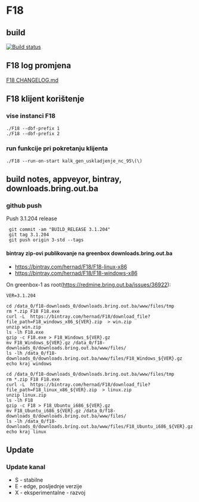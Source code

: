 # F18

## build

[![Build status](https://ci.appveyor.com/api/projects/status/eg8qsklygduukk87?svg=true)](https://ci.appveyor.com/project/hernad/f18-knowhow)


## F18 log promjena

[F18 CHANGELOG.md](CHANGELOG.md)


## F18 klijent korištenje

### vise instanci F18

    ./F18 --dbf-prefix 1
    ./F18 --dbf-prefix 2

### run funkcije pri pokretanju klijenta

    ./F18 --run-on-start kalk_gen_uskladjenje_nc_95\(\)


## build notes, appveyor, bintray, downloads.bring.out.ba


### github push


Push 3.1.204 release

     git commit -am "BUILD_RELEASE 3.1.204"
     git tag 3.1.204
     git push origin 3-std --tags
   

#### bintray zip-ovi publikovanje na greenbox downloads.bring.out.ba

  * https://bintray.com/hernad/F18/F18-linux-x86
  * https://bintray.com/hernad/F18/F18-windows-x86

On greenbox-1 as root(https://redmine.bring.out.ba/issues/36922):

    VER=3.1.204

    cd /data_0/f18-downloads_0/downloads.bring.out.ba/www/files/tmp
    rm *.zip F18 F18.exe
    curl -L  https://bintray.com/hernad/F18/download_file?file_path=F18_windows_x86_${VER}.zip  > win.zip
    unzip win.zip
    ls -lh F18.exe
    gzip -c F18.exe > F18_Windows_${VER}.gz
    mv F18_Windows_${VER}.gz /data_0/f18-downloads_0/downloads.bring.out.ba/www/files/
    ls -lh /data_0/f18-downloads_0/downloads.bring.out.ba/www/files/F18_Windows_${VER}.gz
    echo kraj windows

    cd /data_0/f18-downloads_0/downloads.bring.out.ba/www/files/tmp
    rm *.zip F18 F18.exe
    curl -L  https://bintray.com/hernad/F18/download_file?file_path=F18_linux_x86_${VER}.zip  > linux.zip
    unzip linux.zip
    ls -lh F18
    gzip -c F18 > F18_Ubuntu_i686_${VER}.gz
    mv F18_Ubuntu_i686_${VER}.gz /data_0/f18-downloads_0/downloads.bring.out.ba/www/files/
    ls -lh /data_0/f18-downloads_0/downloads.bring.out.ba/www/files/F18_Ubuntu_i686_${VER}.gz
    echo kraj linux



## Update

### Update kanal

* S - stabilne
* E - edge, posljednje verzije
* X - eksperimentalne - razvoj
